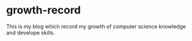 # growth-record
This is my blog which record my growth of computer science knowledge and develope skills.
